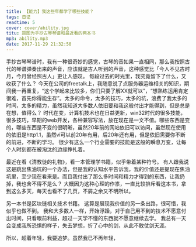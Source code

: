 ```yaml
---
title: 【能力】我这些年都学了哪些技能？
tags: 日记
readtime: 5
cover: cover/ability.jpg
titu: 题图为手抄古琴琴谱和最近看的两本书
mp3: ability.mp3
date: 2017-11-29 21:32:50
---
```

手抄古琴琴谱时，我有一种很奇妙的感觉，古琴的音如果一直相同，那么我按照古代的琴谱弹奏出来的声音，应该就是古人听到的声音，这种感觉比「今人不见古时月，今月曾经照古人」更让人感叹。
每段过去的时光里，我究竟留下了什么，又收获了什么？
今天在公司的freetalk上，我随意说了点服务器运维相关的知识，期间我一再重复，“这个学起来比较多，你们只要了解XX就可以”，“想熟练运用肯定很难，首先你得能生存”。太多的命令，太多的技巧，太多的坑，浪费了我太多的时间，太多的精力，虽然我知道大多数人依旧要和我这般付出才能得到，但是总是在想，值得么？
时代在变，计算机技术也在日益更新，win32时代的很多技能，很多技巧，早期的web开发，各种兼容写法，放在现在是一文不值。哪些东西是变的，哪些东西是不变的很明晰，虽然20年前的网站依旧可以访问，虽然现在使用的依旧是http1.1，虽然vi可以前20年有用，后20年还有用，但是依旧需要你不断的前进，不断的学习。
很少有这么一个行业需要的技能是这般的瞬息万变，让每个人时刻都在被淘汰的边缘挣扎着。

最近在看《清教徒的礼物》，看一本管理学书籍，似乎带着某种符号。
有人跟我说这是跳出焦油坑的一个办法，但是我的认知水平告诉我，我的价值还是提现在焦油坑里，至少现在看来是。而且我付出了那么多时间和精力才得到的东西，让我扔掉，我也舍不得不是么？
大概因为这种心理的作祟，一直比较排斥看这本书，拿到这么多天，每天也看不了几页，不屑之余又不明所以。

另一本书是区块链相关技术书籍。
这算是展现我价值的另一条出路，很可惜，我似乎也做不到。
我和大多数人一样，开始浮躁，对于自己用不到的技术不愿意付出时间，只看眼前利益，超过一天学不懂的东西就不愿意继续去学。
我总有一天会变成我所恐惧的样子，失去梦想，折了心中的剑，从此不敢仗剑天涯。

所以，趁着年轻，我要追梦。虽然我已不再年轻，